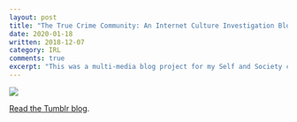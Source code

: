 ```yaml
---
layout: post
title: "The True Crime Community: An Internet Culture Investigation Blog"
date: 2020-01-18
written: 2018-12-07
category: IRL
comments: true
excerpt: "This was a multi-media blog project for my Self and Society course in which I had to research an internet culture and its specific hashtag. For this project, I chose the infamous True Crime Community on the Tumblr micro-blogging platform."
---
```


<img src="https://cozymaus.com/img/tcc.png" class="img-fluid">

<p><a href="http://lor-dcim.tumblr.com" target="_blank">Read the Tumblr blog</a>.</p>
